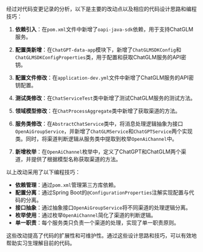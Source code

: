 经过对代码变更记录的分析，以下是主要的改动点以及相应的代码设计思路和编程技巧：

1. **依赖引入**：在`pom.xml`文件中新增了`oapi-java-sdk`依赖，用于支持ChatGLM服务。

2. **配置类新增**：在`ChatGPT-data-app`模块下，新增了`ChatGLMSDKConfig`和`ChatGLMSDKConfigProperties`类，用于配置和获取ChatGLM服务的API密钥。

3. **配置文件修改**：在`application-dev.yml`文件中新增了ChatGLM服务的API密钥配置。

4. **测试类修改**：在`ChatServiceTest`类中新增了测试ChatGLM服务的测试方法。

5. **领域模型修改**：在`ChatProcessAggregate`类中新增了获取渠道的方法。

6. **服务类修改**：在`AbstractChatService`类中，将消息处理逻辑抽象为接口`OpenAiGroupService`，并新增了`ChatGLMService`和`ChatGPTService`两个实现类。同时，将渠道判断逻辑从服务类中提取到枚举`OpenAiChannel`中。

7. **新增枚举**：在`OpenAiChannel`枚举中，定义了ChatGPT和ChatGLM两个渠道，并提供了根据模型名称获取渠道的方法。

以上改动采用了以下编程技巧：

- **依赖管理**：通过`pom.xml`管理第三方库依赖。
- **配置分离**：通过Spring Boot的`@ConfigurationProperties`注解实现配置与代码的分离。
- **接口抽象**：通过抽象接口`OpenAiGroupService`将不同渠道的处理逻辑分离。
- **枚举使用**：通过枚举`OpenAiChannel`简化了渠道的判断逻辑。
- **单一职责**：每个服务类只负责一个渠道的处理，实现了单一职责原则。

这些改动提高了代码的扩展性和可维护性。通过这些设计思路和技巧，可以有效地帮助实习生理解目前的代码。